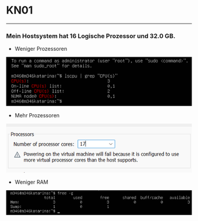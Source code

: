 # KN01

---

### Mein Hostsystem hat 16 Logische Prozessor und 32.0 GB.

- Weniger Prozessoren

![Aufgabe1](Screenshots/Prozessor1.png?raw=true)

- Mehr Prozessoren

![Aufgabe 2](Screenshots/Prozessor2.png)

- Weniger RAM

![Aufgabe 3](Screenshots/RAM1.png?raw=true)
